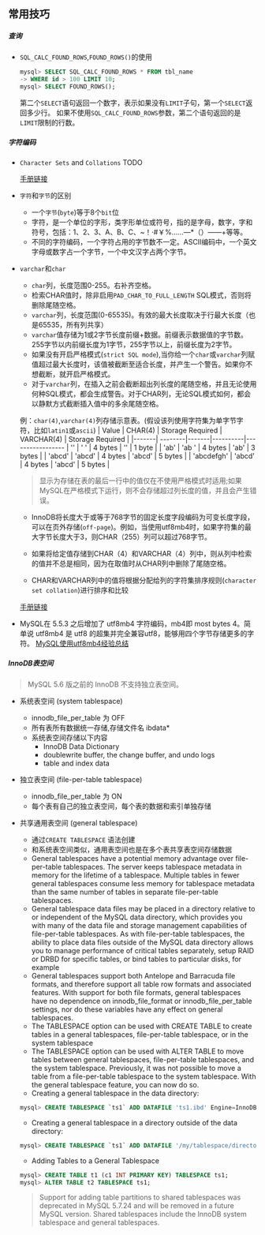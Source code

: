 ## 常用技巧

##### 查询
* `SQL_CALC_FOUND_ROWS`,`FOUND_ROWS()`的使用

  ```sql
  mysql> SELECT SQL_CALC_FOUND_ROWS * FROM tbl_name
  -> WHERE id > 100 LIMIT 10;
  mysql> SELECT FOUND_ROWS();
  ```
  第二个`SELECT`语句返回一个数字，表示如果没有`LIMIT`子句，第一个`SELECT`返回多少行。
  如果不使用`SQL_CALC_FOUND_ROWS`参数，第二个语句返回的是`LIMIT`限制的行数。

##### 字符编码
* `Character Sets` and `Collations`
TODO

  [手册链接](https://dev.mysql.com/doc/refman/8.0/en/charset.html)

* `字符`和`字节`的区别
  - 一个`字节`(`byte`)等于8个`bit`位
  - 字符，是一个单位的字形，类字形单位或符号，指的是字母，数字，字和符号，包括：1、2、3、A、B、C、~！·#￥%……—*（）——+等等。
  - 不同的字符编码，一个字符占用的字节数不一定。ASCII编码中，一个英文字母或数字占一个字节，一个中文汉字占两个字节。

* `varchar`和`char`
  - `char`列，长度范围0-255。右补齐空格。
  - 检索CHAR值时，除非启用`PAD_CHAR_TO_FULL_LENGTH` SQL模式，否则将删除尾随空格。
  - `varchar`列，长度范围(0-65535)。有效的最大长度取决于行最大长度（也是65535，所有列共享）
  - `varchar`值存储为1或2字节长度前缀+数据。前缀表示数据值的字节数。255字节以内前缀长度为1字节，255字节以上，前缀长度为2字节。
  - 如果没有开启严格模式(`strict SQL mode`),当你给一个`char`或`varchar`列赋值超过最大长度时，该值被截断至适合长度，并产生一个警告。如果你不想截断，就开启严格模式。
  - 对于`varchar`列，在插入之前会截断超出列长度的尾随空格，并且无论使用何种SQL模式，都会生成警告。对于CHAR列，无论SQL模式如何，都会以静默方式截断插入值中的多余尾随空格。
  
  例：`char(4)`,`varchar(4)`列存储示意表。(假设该列使用字符集为单字节字符，比如`latin1`或`ascii`)
  | Value |	CHAR(4) |	Storage Required |	VARCHAR(4) |	Storage Required |
  |-------| --------|-------|----------|-----------------
  | '' |	'    ' |	4 bytes |	'' |	1 byte |
  | 'ab' |	'ab  ' |	4 bytes |	'ab' |	3 bytes |
  | 'abcd' |	'abcd' |	4 bytes |	'abcd' |	5 bytes |
  | 'abcdefgh' |	'abcd' |	4 bytes |	'abcd' |	5 bytes |
  > 显示为存储在表的最后一行中的值仅在不使用严格模式时适用;如果MySQL在严格模式下运行，则不会存储超过列长度的值，并且会产生错误。

  - InnoDB将长度大于或等于768字节的固定长度字段编码为可变长度字段，可以在页外存储(`off-page`)。例如，当使用utf8mb4时，如果字符集的最大字节长度大于3，则CHAR（255）列可以超过768字节。

  - 如果将给定值存储到CHAR（4）和VARCHAR（4）列中，则从列中检索的值并不总是相同，因为在取值时从CHAR列中删除了尾随空格。

  - CHAR和VARCHAR列中的值将根据分配给列的字符集排序规则(`character set collation`)进行排序和比较

  [手册链接](https://dev.mysql.com/doc/refman/8.0/en/char.html)


* MySQL在 5.5.3 之后增加了 utf8mb4 字符编码，mb4即 most bytes 4。简单说 utf8mb4 是 utf8 的超集并完全兼容utf8，能够用四个字节存储更多的字符。
[MySQL使用utf8mb4经验总结](http://seanlook.com/2016/10/23/mysql-utf8mb4/)

##### InnoDB表空间
> MySQL 5.6 版之前的 InnoDB 不支持独立表空间。

* 系统表空间 (system tablespace)
    - innodb_file_per_table 为 OFF
    - 所有表所有数据统一存储,存储文件名 ibdata*
    - 系统表空间存储以下内容
        - InnoDB Data Dictionary
        - doublewrite buffer, the change buffer, and undo logs
        - table and index data

* 独立表空间 (file-per-table tablespace)
    - innodb_file_per_table 为 ON
    - 每个表有自己的独立表空间，每个表的数据和索引单独存储

* 共享通用表空间 (general tablespace)
    - 通过`CREATE TABLESPACE` 语法创建
    - 和系统表空间类似，通用表空间也是在多个表共享表空间存储数据
    - General tablespaces have a potential memory advantage over file-per-table tablespaces. The server keeps tablespace metadata in memory for the lifetime of a tablespace. Multiple tables in fewer general tablespaces consume less memory for tablespace metadata than the same number of tables in separate file-per-table tablespaces.
    - General tablespace data files may be placed in a directory relative to or independent of the MySQL data directory, which provides you with many of the data file and storage management capabilities of file-per-table tablespaces. As with file-per-table tablespaces, the ability to place data files outside of the MySQL data directory allows you to manage performance of critical tables separately, setup RAID or DRBD for specific tables, or bind tables to particular disks, for example
    - General tablespaces support both Antelope and Barracuda file formats, and therefore support all table row formats and associated features. With support for both file formats, general tablespaces have no dependence on innodb_file_format or innodb_file_per_table settings, nor do these variables have any effect on general tablespaces.
    - The TABLESPACE option can be used with CREATE TABLE to create tables in a general tablespaces, file-per-table tablespace, or in the system tablespace
    - The TABLESPACE option can be used with ALTER TABLE to move tables between general tablespaces, file-per-table tablespaces, and the system tablespace. Previously, it was not possible to move a table from a file-per-table tablespace to the system tablespace. With the general tablespace feature, you can now do so.
    - Creating a general tablespace in the data directory:
    ```sql
    mysql> CREATE TABLESPACE `ts1` ADD DATAFILE 'ts1.ibd' Engine=InnoDB;
    ```
    - Creating a general tablespace in a directory outside of the data directory:
    ```sql
    mysql> CREATE TABLESPACE `ts1` ADD DATAFILE '/my/tablespace/directory/ts1.ibd' Engine=InnoDB;
    ```
    - Adding Tables to a General Tablespace
    ```sql
    mysql> CREATE TABLE t1 (c1 INT PRIMARY KEY) TABLESPACE ts1;
    mysql> ALTER TABLE t2 TABLESPACE ts1;
    ```

    > Support for adding table partitions to shared tablespaces was deprecated in MySQL 5.7.24 and will be removed in a future MySQL version. Shared tablespaces include the InnoDB system tablespace and general tablespaces.
